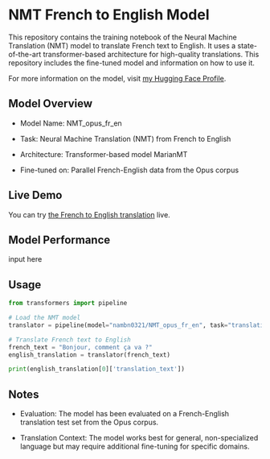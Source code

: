 # NMT French to English Model

This repository contains the training notebook of the Neural Machine Translation (NMT) model  to translate French text to English. It uses a state-of-the-art transformer-based architecture for high-quality translations. This repository includes the fine-tuned model and information on how to use it.

For more information on the model, visit [my Hugging Face Profile](https://huggingface.co/nambn0321/NMT_opus_fr_en).

## Model Overview

- Model Name: NMT_opus_fr_en

- Task: Neural Machine Translation (NMT) from French to English

- Architecture: Transformer-based model MarianMT

- Fine-tuned on: Parallel French-English data from the Opus corpus

## Live Demo

You can try [the French to English translation](https://huggingface.co/spaces/nambn0321/opus_NMT_fr_en) live.

## Model Performance
input here

## Usage
```python
from transformers import pipeline

# Load the NMT model
translator = pipeline(model="nambn0321/NMT_opus_fr_en", task="translation_fr_to_en")

# Translate French text to English
french_text = "Bonjour, comment ça va ?"
english_translation = translator(french_text)

print(english_translation[0]['translation_text'])
```

## Notes

- Evaluation: The model has been evaluated on a French-English translation test set from the Opus corpus.

- Translation Context: The model works best for general, non-specialized language but may require additional fine-tuning for specific domains.
